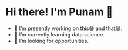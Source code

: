 # Hi there! I'm Punam 👋

<!--
**PunamDahal/PunamDahal** is a ✨ _special_ ✨ repository because its `README.md` (this file) appears on your GitHub profile.

Here are some ideas to get you started:

- 😄 Pronouns: ...
- ⚡ Fun fact: ...
- 📫 How to reach me:![image](https://github.com/PunamDahal/PunamDahal/assets/104304324/4f076900-c811-4cde-86ca-c2bd66b53419)

-->

- 🔭 I’m presently working on this😁 and that😄.
- 🌱 I’m currently learning data science.
- 👯 I’m looking for opportunities.
